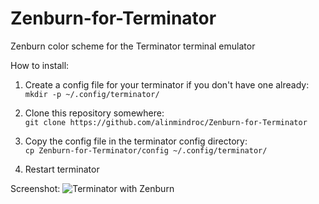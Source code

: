 Zenburn-for-Terminator
======================

Zenburn color scheme for the Terminator terminal emulator

How to install:

1. Create a config file for your terminator if you don't have one already:  
  ```mkdir -p ~/.config/terminator/```

2. Clone this repository somewhere:  
  ```git clone https://github.com/alinmindroc/Zenburn-for-Terminator```

3. Copy the config file in the terminator config directory:  
  ```cp Zenburn-for-Terminator/config ~/.config/terminator/```

4. Restart terminator

Screenshot:
![](screenshot.png "Terminator with Zenburn")
